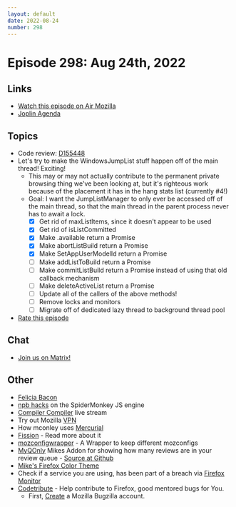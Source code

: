 ```yaml
---
layout: default
date: 2022-08-24
number: 298
---
```


# Episode 298: Aug 24th, 2022

## Links
* [Watch this episode on Air Mozilla](https://mzl.la/joy-of-coding-2022-08-24)
* [Joplin Agenda](https://mikeconley.ca/joc/agendas/Episode-0298.html)

## Topics
* Code review: [D155448](https://phabricator.services.mozilla.com/D155448)
* Let's try to make the WindowsJumpList stuff happen off of the main thread! Exciting!
  - This may or may not actually contribute to the permanent private browsing thing we've been looking at, but it's righteous work because of the placement it has in the hang stats list (currently #4!)
  - Goal: I want the JumpListManager to only ever be accessed off of the main thread, so that the main thread in the parent process never has to await a lock.
    - [x] Get rid of maxListItems, since it doesn't appear to be used
    - [x] Get rid of isListCommitted
    - [x] Make .available return a Promise
    - [x] Make abortListBuild return a Promise
    - [x] Make SetAppUserModelId return a Promise
    - [ ] Make addListToBuild return a Promise
    - [ ] Make commitListBuild return a Promise instead of using that old callback mechanism
    - [ ] Make deleteActiveList return a Promise
    - [ ] Update all of the callers of the above methods!
    - [ ] Remove locks and monitors
    - [ ] Migrate off of dedicated lazy thread to background thread pool

* [Rate this episode](https://forms.gle/Hn9zuXR8Hav1Sg49A)

## Chat
* [Join us on Matrix!](https://matrix.to/#/!enWuAmKDOEEPYejXRk:mozilla.org?via=mozilla.org&via=raim.ist)

## Other
* [Felicia Bacon](https://www.youtube.com/channel/UCMtqVykGztIYmj7OpFf7oeQ/videos)
* [npb hacks](https://www.twitch.tv/BackToTheCode) on the SpiderMonkey JS engine
* [Compiler Compiler](https://www.twitch.tv/codehag) live stream
* Try out Mozilla [VPN](https://vpn.mozilla.org/)
* How mconley uses [Mercurial](https://mikeconley.github.io/documents/How_mconley_uses_Mercurial_for_Mozilla_code)
* [Fission](https://firefox-source-docs.mozilla.org/dom/dom/Fission.html) - Read more about it
* [mozconfigwrapper](https://github.com/ahal/mozconfigwrapper) - A Wrapper to keep different mozconfigs
* [MyQOnly](https://addons.mozilla.org/en-US/firefox/addon/myqonly/) Mikes Addon for showing how many reviews are in your review queue - [Source at Github](https://github.com/mikeconley/myqonly)
* [Mike's Firefox Color Theme](https://addons.mozilla.org/en-US/firefox/addon/electricbluegaloo/)
* Check if a service you are using, has been part of a breach via [Firefox Monitor](https://monitor.firefox.com/breaches)
* [Codetribute](https://codetribute.mozilla.org/) - Help contribute to Firefox, good mentored bugs for You.
  - First, [Create](https://bugzilla.mozilla.org/createaccount.cgi) a Mozilla Bugzilla account.

